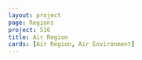 ```yaml
---
layout: project
page: Regions
project: S16
title: Air Region
cards: [Air Region, Air Environment]
---
```

